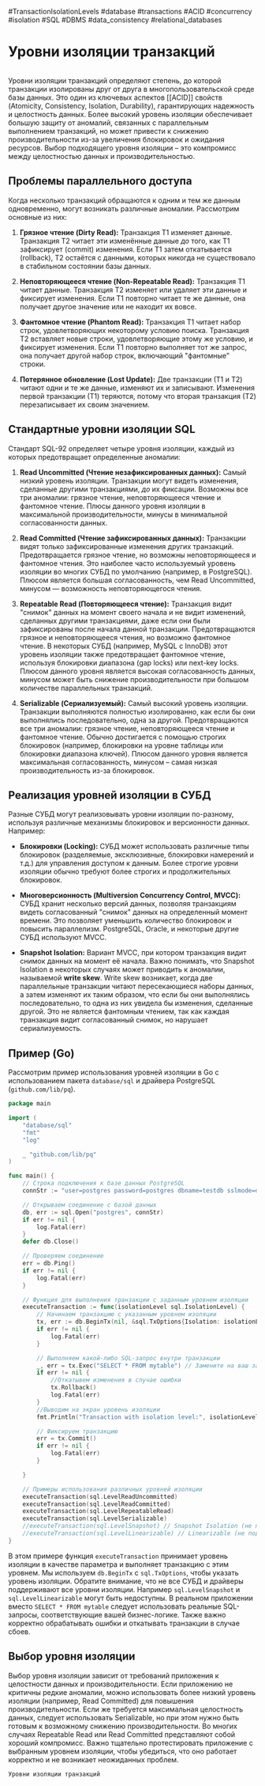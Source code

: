 #TransactionIsolationLevels #database #transactions #ACID #concurrency #isolation #SQL #DBMS #data_consistency #relational_databases

# Уровни изоляции транзакций

```table-of-contents
```

Уровни изоляции транзакций определяют степень, до которой транзакции изолированы друг от друга в многопользовательской среде базы данных.  Это один из ключевых аспектов [[ACID]] свойств (Atomicity, Consistency, Isolation, Durability), гарантирующих надежность и целостность данных.  Более высокий уровень изоляции обеспечивает большую защиту от аномалий, связанных с параллельным выполнением транзакций, но может привести к снижению производительности из-за увеличения блокировок и ожидания ресурсов.  Выбор подходящего уровня изоляции – это компромисс между целостностью данных и производительностью.

## Проблемы параллельного доступа

Когда несколько транзакций обращаются к одним и тем же данным одновременно, могут возникать различные аномалии.  Рассмотрим основные из них:

1.  **Грязное чтение (Dirty Read):**  Транзакция T1 изменяет данные. Транзакция T2 читает эти изменённые данные *до* того, как T1 зафиксирует (commit) изменения.  Если T1 затем откатывается (rollback), T2 остаётся с данными, которых никогда не существовало в стабильном состоянии базы данных.

2.  **Неповторяющееся чтение (Non-Repeatable Read):** Транзакция T1 читает данные.  Транзакция T2 изменяет или удаляет эти данные и фиксирует изменения.  Если T1 повторно читает те же данные, она получает другое значение или не находит их вовсе.

3.  **Фантомное чтение (Phantom Read):**  Транзакция T1 читает набор строк, удовлетворяющих некоторому условию поиска.   Транзакция T2 вставляет новые строки, удовлетворяющие этому же условию, и фиксирует изменения.  Если T1 повторно выполняет тот же запрос, она получает другой набор строк, включающий "фантомные" строки.

4.  **Потерянное обновление (Lost Update):** Две транзакции (Т1 и Т2) читают одни и те же данные, изменяют их и записывают. Изменения первой транзакции (Т1) теряются, потому что вторая транзакция (Т2) перезаписывает их своим значением.

## Стандартные уровни изоляции SQL

Стандарт SQL-92 определяет четыре уровня изоляции, каждый из которых предотвращает определенные аномалии:

1.  **Read Uncommitted (Чтение незафиксированных данных):** Самый низкий уровень изоляции.  Транзакции могут видеть изменения, сделанные другими транзакциями, *до* их фиксации.  Возможны все три аномалии: грязное чтение, неповторяющееся чтение и фантомное чтение. Плюсы данного уровня изоляции в максимальной производительности, минусы в минимальной согласованности данных.

2.  **Read Committed (Чтение зафиксированных данных):**  Транзакции видят только зафиксированные изменения других транзакций.  Предотвращается грязное чтение, но возможны неповторяющееся и фантомное чтения. Это наиболее часто используемый уровень изоляции во многих СУБД по умолчанию (например, в PostgreSQL). Плюсом является большая согласованность, чем Read Uncommitted, минусом — возможность неповторяющегося чтения.

3.  **Repeatable Read (Повторяющееся чтение):**  Транзакция видит "снимок" данных на момент своего начала и не видит изменений, сделанных другими транзакциями, даже если они были зафиксированы после начала данной транзакции. Предотвращаются грязное и неповторяющееся чтения, но возможно фантомное чтение.  В некоторых СУБД (например, MySQL с InnoDB) этот уровень изоляции также предотвращает фантомное чтение, используя блокировки диапазона (gap locks) или next-key locks. Плюсом данного уровня является высокая согласованность данных, минусом может быть снижение производительности при большом количестве параллельных транзакций.

4.  **Serializable (Сериализуемый):**  Самый высокий уровень изоляции.  Транзакции выполняются полностью изолированно, как если бы они выполнялись последовательно, одна за другой.  Предотвращаются все три аномалии: грязное чтение, неповторяющееся чтение и фантомное чтение.  Обычно достигается с помощью строгих блокировок (например, блокировки на уровне таблицы или блокировки диапазона ключей). Плюсом данного уровня является максимальная согласованность, минусом – самая низкая производительность из-за блокировок.

## Реализация уровней изоляции в СУБД

Разные СУБД могут реализовывать уровни изоляции по-разному, используя различные механизмы блокировок и версионности данных.  Например:

*   **Блокировки (Locking):** СУБД может использовать различные типы блокировок (разделяемые, эксклюзивные, блокировки намерений и т.д.) для управления доступом к данным.  Более строгие уровни изоляции обычно требуют более строгих и продолжительных блокировок.

*   **Многоверсионность (Multiversion Concurrency Control, MVCC):**  СУБД хранит несколько версий данных, позволяя транзакциям видеть согласованный "снимок" данных на определенный момент времени.  Это позволяет уменьшить количество блокировок и повысить параллелизм.  PostgreSQL, Oracle, и некоторые другие СУБД используют MVCC.

*   **Snapshot Isolation:** Вариант MVCC, при котором транзакция видит снимок данных на момент её начала. Важно понимать, что Snapshot Isolation в некоторых случаях может приводить к аномалии, называемой **write skew**. Write skew возникает, когда две параллельные транзакции читают пересекающиеся наборы данных, а затем изменяют их таким образом, что если бы они выполнялись последовательно, то одна из них увидела бы изменения, сделанные другой. Это не является фантомным чтением, так как каждая транзакция видит согласованный снимок, но нарушает сериализуемость.

## Пример (Go)

Рассмотрим пример использования уровней изоляции в Go с использованием пакета `database/sql` и драйвера PostgreSQL (`github.com/lib/pq`).

```go
package main

import (
	"database/sql"
	"fmt"
	"log"

	_ "github.com/lib/pq"
)

func main() {
	// Строка подключения к базе данных PostgreSQL
	connStr := "user=postgres password=postgres dbname=testdb sslmode=disable"

	// Открываем соединение с базой данных
	db, err := sql.Open("postgres", connStr)
	if err != nil {
		log.Fatal(err)
	}
	defer db.Close()

	// Проверяем соединение
	err = db.Ping()
	if err != nil {
		log.Fatal(err)
	}

	// Функция для выполнения транзакции с заданным уровнем изоляции
	executeTransaction := func(isolationLevel sql.IsolationLevel) {
		// Начинаем транзакцию с указанным уровнем изоляции
		tx, err := db.BeginTx(nil, &sql.TxOptions{Isolation: isolationLevel})
		if err != nil {
			log.Fatal(err)
		}

		// Выполняем какой-либо SQL-запрос внутри транзакции
		_, err = tx.Exec("SELECT * FROM mytable") // Замените на ваш запрос
		if err != nil {
            //Откатывем изменения в случае ошибки
			tx.Rollback()
			log.Fatal(err)
		}
        //Выводим на экран уровень изоляции
        fmt.Println("Transaction with isolation level:", isolationLevel)

		// Фиксируем транзакцию
		err = tx.Commit()
		if err != nil {
			log.Fatal(err)
		}

	}

	// Примеры использования различных уровней изоляции
	executeTransaction(sql.LevelReadUncommitted)
	executeTransaction(sql.LevelReadCommitted)
	executeTransaction(sql.LevelRepeatableRead)
	executeTransaction(sql.LevelSerializable)
    //executeTransaction(sql.LevelSnapshot) // Snapshot Isolation (не поддерживается всеми СУБД и драйверами)
    //executeTransaction(sql.LevelLinearizable) // Linearizable (не поддерживается стандартным SQL)
}
```

В этом примере функция `executeTransaction` принимает уровень изоляции в качестве параметра и выполняет транзакцию с этим уровнем.  Мы используем `db.BeginTx` с `sql.TxOptions`, чтобы указать уровень изоляции.  Обратите внимание, что не все СУБД и драйверы поддерживают все уровни изоляции. Например `sql.LevelSnapshot` и `sql.LevelLinearizable` могут быть недоступны.  В реальном приложении вместо `SELECT * FROM mytable` следует использовать реальные SQL-запросы, соответствующие вашей бизнес-логике. Также важно корректно обрабатывать ошибки и откатывать транзакции в случае сбоев.

## Выбор уровня изоляции

Выбор уровня изоляции зависит от требований приложения к целостности данных и производительности.  Если приложению не критичны редкие аномалии, можно использовать более низкий уровень изоляции (например, Read Committed) для повышения производительности.  Если же требуется максимальная целостность данных, следует использовать Serializable, но при этом нужно быть готовым к возможному снижению производительности.  Во многих случаях Repeatable Read или Read Committed представляют собой хороший компромисс. Важно тщательно протестировать приложение с выбранным уровнем изоляции, чтобы убедиться, что оно работает корректно и не возникает неожиданных проблем.

```old
Уровни изоляции транзакций
```